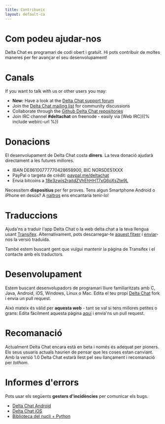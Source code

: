 ```yaml
---
title: Contribueix
layout: default-ca
---
```




<!-- GENERATED FILE -- DO NOT EDIT -->



# Com podeu ajudar-nos

Delta Chat es programari de codi obert i gratuït. Hi pots contribuir de moltes maneres per fer avançar el seu desenvolupament!


# Canals

If you want to talk with us or other users you may:

- <b>New:</b> Have a look at the [Delta Chat support forum](https://support.delta.chat)
- Join the [Delta Chat mailing list](https://lists.codespeak.net/postorius/lists/delta.codespeak.net/) for community discussions
- Collaborate through the [Github Delta Chat repositories](https://github.com/deltachat/)
- Join IRC channel **#deltachat** on freenode - easily via [Web IRC]({% include webirc-url %})


# Donacions

El desenvolupament de Delta Chat costa **diners**. La teva donació ajudarà directament a les futures millores.

- IBAN DE86100777770428658900, BIC NORSDE51XXX
- PayPal o targeta de crèdit: [paypal.me/deltachat](https://paypal.me/deltachat/20)
- Envia bitcoins a [18e3zwis2raitdZVhEhHHT7xG6oXsZte9L](bitcoin:18e3zwis2raitdZVhEhHHT7xG6oXsZte9L)

Necessitem **dispositius** per fer proves. Tens algun Smartphone Android o iPhone en desús?
A [naltros](imprint) ens encantaria tenir-lo!

# Traduccions

Ajuda'ns a traduir l'app Delta Chat o la web delta.chat a la teva llengua usant
[Transifex](https://www.transifex.com/delta-chat/public/).
Alternativament, pots descarregar-te [aquest fitxer](https://raw.githubusercontent.com/deltachat/deltachat-android/master/MessengerProj/src/main/res/values/strings.xml) i [enviar](imprint)-nos la versió traduïda.

També estem buscant gent que vulgui mantenir la pàgina de Transifex i el contacte amb els traductors.


# Desenvolupament

Estem buscant desenvolupadors de programari lliure familiaritzats amb C, Java, Android, iOS, Windows, Linux o Mac.
Edita el teu propi [Delta Chat](https://github.com/deltachat/) fork i envia un pull request.

Això mateix és vàlid per **aquesta web** - tant se val si tens millores petites o grans: Edita fàcilment aquesta pàgina [aquí](https://github.com/deltachat/deltachat-pages) i envia'ns un pull request.

# Recomanació

Actualment Delta Chat encara està en beta i només és adequat per pioners. Els seus usuaris actuals haurien de pensar que les coses estan canviant. Amb la versió 1.0 Delta Chat estarà llest pel seu llançament i recomanació per _tothom_. 


# Informes d'errors

Pots usar els següents **gestors d'incidències** per comunicar els bugs.

- [Delta Chat Android](https://github.com/deltachat/deltachat-android/issues)
- [Delta Chat iOS](https://github.com/deltachat/deltachat-ios/issues)
- [Biblioteca del nucli + Python](https://github.com/deltachat/deltachat-core/issues)




